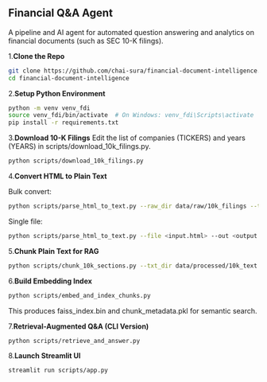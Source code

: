 ## Financial Q&A Agent
A pipeline and AI agent for automated question answering and analytics on financial documents (such as SEC 10-K filings).

1.**Clone the Repo**

```sh
git clone https://github.com/chai-sura/financial-document-intelligence.git
cd financial-document-intelligence
```


2.**Setup Python Environment**

```sh
python -m venv venv_fdi
source venv_fdi/bin/activate  # On Windows: venv_fdi\Scripts\activate
pip install -r requirements.txt
```


3.**Download 10-K Filings**
Edit the list of companies (TICKERS) and years (YEARS) in scripts/download_10k_filings.py.

```sh
python scripts/download_10k_filings.py
```

4.**Convert HTML to Plain Text**

Bulk convert:

```sh
python scripts/parse_html_to_text.py --raw_dir data/raw/10k_filings --text_dir data/processed/10k_text
```
Single file:


```sh
python scripts/parse_html_to_text.py --file <input.html> --out <output.txt>
```

5.**Chunk Plain Text for RAG**

```sh
python scripts/chunk_10k_sections.py --txt_dir data/processed/10k_text --out_dir data/chunks/10k_chunks
```


6.**Build Embedding Index**

```sh
python scripts/embed_and_index_chunks.py
```
This produces faiss_index.bin and chunk_metadata.pkl for semantic search.


7.**Retrieval-Augmented Q&A (CLI Version)**

```sh
python scripts/retrieve_and_answer.py
```

8.**Launch Streamlit UI**
```sh
streamlit run scripts/app.py
```